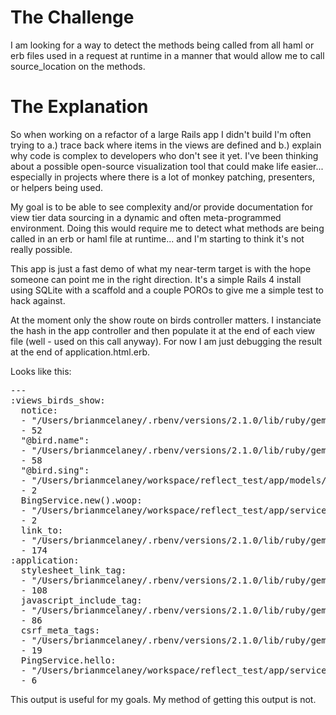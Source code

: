 The Challenge
=============

I am looking for a way to detect the methods being called from all haml or erb files used in a request at runtime in a manner that would allow me to call source_location on the methods.

The Explanation
===============

So when working on a refactor of a large Rails app I didn't build I'm often trying to a.) trace back where items in the views are defined and b.) explain why code is complex to developers who don't see it yet. I've been thinking about a possible open-source visualization tool that could make life easier... especially in projects where there is a lot of monkey patching, presenters, or helpers being used.

My goal is to be able to see complexity and/or provide documentation for view tier data sourcing in a dynamic and often meta-programmed environment. Doing this would require me to detect what methods are being called in an erb or haml file at runtime... and I'm starting to think it's not really possible.

This app is just a fast demo of what my near-term target is with the hope someone can point me in the right direction.  It's a simple Rails 4 install using SQLite with a scaffold and a couple POROs to give me a simple test to hack against.

At the moment only the show route on birds controller matters.  I instanciate the hash in the app controller and then populate it at the end of each view file (well - used on this call anyway).  For now I am just debugging the result at the end of application.html.erb.

Looks like this:


<pre class="debug_dump">---
:views_birds_show:
&nbsp; notice:
&nbsp; - &quot;/Users/brianmcelaney/.rbenv/versions/2.1.0/lib/ruby/gems/2.1.0/gems/actionpack-4.0.4/lib/abstract_controller/helpers.rb&quot;
&nbsp; - 52
&nbsp; &quot;@bird.name&quot;:
&nbsp; - &quot;/Users/brianmcelaney/.rbenv/versions/2.1.0/lib/ruby/gems/2.1.0/gems/activerecord-4.0.4/lib/active_record/attribute_methods/read.rb&quot;
&nbsp; - 58
&nbsp; &quot;@bird.sing&quot;:
&nbsp; - &quot;/Users/brianmcelaney/workspace/reflect_test/app/models/bird.rb&quot;
&nbsp; - 2
&nbsp; BingService.new().woop:
&nbsp; - &quot;/Users/brianmcelaney/workspace/reflect_test/app/service/bing_service.rb&quot;
&nbsp; - 2
&nbsp; link_to:
&nbsp; - &quot;/Users/brianmcelaney/.rbenv/versions/2.1.0/lib/ruby/gems/2.1.0/gems/actionpack-4.0.4/lib/action_view/helpers/url_helper.rb&quot;
&nbsp; - 174
:application:
&nbsp; stylesheet_link_tag:
&nbsp; - &quot;/Users/brianmcelaney/.rbenv/versions/2.1.0/lib/ruby/gems/2.1.0/gems/sprockets-rails-2.0.1/lib/sprockets/rails/helper.rb&quot;
&nbsp; - 108
&nbsp; javascript_include_tag:
&nbsp; - &quot;/Users/brianmcelaney/.rbenv/versions/2.1.0/lib/ruby/gems/2.1.0/gems/sprockets-rails-2.0.1/lib/sprockets/rails/helper.rb&quot;
&nbsp; - 86
&nbsp; csrf_meta_tags:
&nbsp; - &quot;/Users/brianmcelaney/.rbenv/versions/2.1.0/lib/ruby/gems/2.1.0/gems/actionpack-4.0.4/lib/action_view/helpers/csrf_helper.rb&quot;
&nbsp; - 19
&nbsp; PingService.hello:
&nbsp; - &quot;/Users/brianmcelaney/workspace/reflect_test/app/service/ping_service.rb&quot;
&nbsp; - 6
</pre>

This output is useful for my goals.  My method of getting this output is not.


